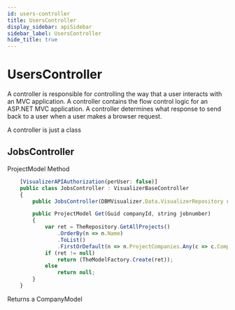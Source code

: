 ```yaml
---
id: users-controller
title: UsersController
display_sidebar: apiSidebar
sidebar_label: UsersController
hide_title: true
---
```


# UsersController

A controller is responsible for controlling the way that a user interacts with an MVC application. A controller contains the flow control logic for an ASP.NET MVC application. A controller determines what response to send back to a user when a user makes a browser request.

A controller is just a class

## JobsController

ProjectModel Method

```ts
    [VisualizerAPIAuthorization(perUser: false)]
    public class JobsController : VisualizerBaseController
    {
        public JobsController(DBMVisualizer.Data.VisualizerRepository repo) : base(repo) { }

        public ProjectModel Get(Guid companyId, string jobnumber)
        {
            var ret = TheRepository.GetAllProjects()
                .OrderBy(n => n.Name)
                .ToList()
                .FirstOrDefault(n => n.ProjectCompanies.Any(c => c.CompanyId == companyId && string.Equals(c.CompanyProjectJobNumber, jobnumber, StringComparison.InvariantCultureIgnoreCase)));
            if (ret != null)
                return (TheModelFactory.Create(ret));
            else
                return null;
        }
    }
```

Returns a CompanyModel
